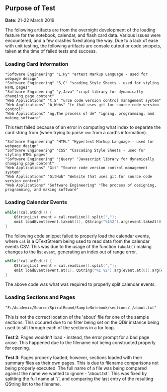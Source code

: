 ## Purpose of Test
**Date**: 21-22 March 2019

The following artifacts are from the overnight development of the loading feature for the notebook, calendar, and flash card data. Various issues were encountered, and a few crashes fixed along the way. Due to a lack of ease with unit testing, the following artifacts are console output or code snippets, taken at the time of failed tests and success.

### Loading Card Information
```
"Software Engineering" "L,Hy" "ertext Markup Language - used for webpage design"
"Software Engineering" "S,C" "scading Style Sheets - used for styling HTML pages"
"Software Engineering" "y,Java" "cript library for dynamically changing page content"
"Web Applications" "t,S" "urce code version control management system"
"Web Applications" "b,Webs" "te that uses git for source code version control"
"Web Applications" "ng,The process of de" "igning, programming, and making software"
```

This test failed because of an error in computing what index to separate the card string from (when trying to parse `<n>` from a card's information).

```
"Software Engineering" "HTML" "Hypertext Markup Language - used for webpage design"
"Software Engineering" "CSS" "Cascading Style Sheets - used for styling HTML pages"
"Software Engineering" "jQuery" "Javascript library for dynamically changing page content"
"Web Applications" "Git" "Source code version control management system"
"Web Applications" "GitHub" "Website that uses git for source code version control"
"Web Applications" "Software Engineering" "The process of designing, programming, and making software"
```

### Loading Calendar Events
```C++
while(!cal.atEnd()) {
    QStringList event = cal.readLine().split(",");
    emit loadEvent(event.takeAt(1), QString("%1%2").arg(event.takeAt(0)).arg(event.takeAt(2)));
}
```

The following code snippet failed to properly load the calendar events, where `cal` is a QTextStream being used to read data from the calendar events CSV. This was due to the usage of the function `takeAt()` making changes to the list `event`, generating an index out of range error.

```C++
while(!cal.atEnd()) {
    QStringList event = cal.readLine().split(",");
    emit loadEvent(event.at(1), QString("%1 %2").arg(event.at(0)).arg(event.at(2)));
}
```

The above code was what was required to properly split calendar events.

### Loading Sections and Pages
`"F:/Academic/Source/SpiralBound/SampleNotebook/sections/./about.txt"`

This is not the correct location of the 'about' file for one of the sample sections. This occured due to no filter being set on the QDir instance being used to sift through each of the sections in a for loop.

**Test 2**: Pages wouldn't load - instead, the error prompt for a bad page arose. This happened due to the filename not being constructed properly for opening.

**Test 3**: Pages properly loaded; however, sections loaded with their summary files as their own pages. This is due to filename comparisons not being properly executed. The full name of a file was being compared against the name we wanted to ignore - 'about.txt'. This was fixed by splitting the full name at '/', and comparing the last entry of the resulting QString list to the filename.